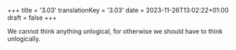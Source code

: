 +++
title = '3.03'
translationKey = '3.03'
date = 2023-11-26T13:02:22+01:00
draft = false
+++

We cannot think anything unlogical, for otherwise we should have to think unlogically.
